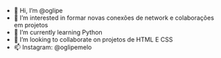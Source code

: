 - 👋 Hi, I’m @oglipe
- 👀 I’m interested in  formar novas conexões de network e colaborações em projetos         
- 🌱 I’m currently learning  Python
- 💞️ I’m looking to collaborate on  projetos  de HTML E CSS
- 📫 Instagram: @oglipemelo

<!---
oglipe/oglipe is a ✨ special ✨ repository because its `README.md` (this file) appears on your GitHub profile.
You can click the Preview link to take a look at your changes.
--->
